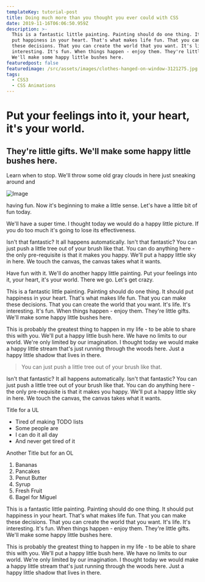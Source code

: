 ```yaml
---
templateKey: tutorial-post
title: Doing much more than you thought you ever could with CSS
date: 2019-11-16T06:06:50.959Z
description: >-
  This is a fantastic little painting. Painting should do one thing. It should
  put happiness in your heart. That's what makes life fun. That you can make
  these decisions. That you can create the world that you want. It's life. It's
  interesting. It's fun. When things happen - enjoy them. They're little gifts.
  We'll make some happy little bushes here.
featuredpost: false
featuredimage: /src/assets/images/clothes-hanged-on-window-3121275.jpg
tags:
  - CSS3
  - CSS Animations
---
```

# Put your feelings into it, your heart, it's your world.

## They're little gifts. We'll make some happy little bushes here.

Learn when to stop. We'll throw some old gray clouds in here just sneaking around and 

![Image](/src/assets/images/photo-of-an-empty-road-during-daytime-2990770.jpg "This is an image")

having fun. Now it's beginning to make a little sense. Let's have a little bit of fun today.

We'll have a super time. I thought today we would do a happy little picture. If you do too much it's going to lose its effectiveness.

Isn't that fantastic? It all happens automatically. Isn't that fantastic? You can just push a little tree out of your brush like that. You can do anything here - the only pre-requisite is that it makes you happy. We'll put a happy little sky in here. We touch the canvas, the canvas takes what it wants.

Have fun with it. We'll do another happy little painting. Put your feelings into it, your heart, it's your world. There we go. Let's get crazy.

This is a fantastic little painting. Painting should do one thing. It should put happiness in your heart. That's what makes life fun. That you can make these decisions. That you can create the world that you want. It's life. It's interesting. It's fun. When things happen - enjoy them. They're little gifts. We'll make some happy little bushes here.

This is probably the greatest thing to happen in my life - to be able to share this with you. We'll put a happy little bush here. We have no limits to our world. We're only limited by our imagination. I thought today we would make a happy little stream that's just running through the woods here. Just a happy little shadow that lives in there.

> You can just push a little tree out of your brush like that.

Isn't that fantastic? It all happens automatically. Isn't that fantastic? You can just push a little tree out of your brush like that. You can do anything here - the only pre-requisite is that it makes you happy. We'll put a happy little sky in here. We touch the canvas, the canvas takes what it wants.

Title for a UL

* Tired of making TODO lists
* Some people are
* I can do it all day 
* And never get tired of it

Another Title but for an OL

1. Bananas
2. Pancakes
3. Penut Butter
4. Syrup
5. Fresh Fruit
6. Bagel for Miguel

This is a fantastic little painting. Painting should do one thing. It should put happiness in your heart. That's what makes life fun. That you can make these decisions. That you can create the world that you want. It's life. It's interesting. It's fun. When things happen - enjoy them. They're little gifts. We'll make some happy little bushes here.

This is probably the greatest thing to happen in my life - to be able to share this with you. We'll put a happy little bush here. We have no limits to our world. We're only limited by our imagination. I thought today we would make a happy little stream that's just running through the woods here. Just a happy little shadow that lives in there.

